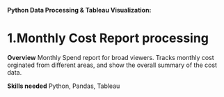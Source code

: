 ﻿**Python Data Processing & Tableau Visualization:** 

# **1.Monthly Cost Report processing** 

**Overview**
Monthly Spend report for broad viewers.
Tracks monthly cost orginated from different areas, and show the overall summary of the cost data.

**Skills needed** 
Python, Pandas, Tableau

